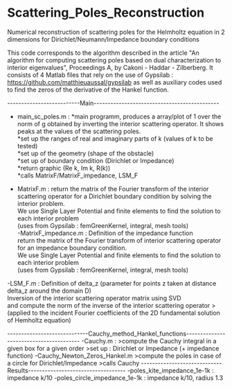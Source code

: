 # Scattering_Poles_Reconstruction
Numerical reconstruction of scattering poles for the Helmholtz equation in 2 dimensions for Dirichlet/Neumann/Impedance boundary conditions

This code corresponds to the algorithm described in the article "An algorithm for computing scattering poles based on dual characterization to interior eigenvalues", Proceedings A, by Cakoni - Haddar - Zilberberg. 
It consists of 4 Matlab files that rely on the use of Gypsilab : https://github.com/matthieuaussal/gypsilab
as well as auxiliary codes used to find the zeros of the derivative of the Hankel function. 

--------------------------Main---------------------------------------------
- main_sc_poles.m : 
	*main programm, produces a array/plot of 1 over the norm of g obtained by inverting the interior scattering operator. It shows peaks at the values of the scattering poles.  
        *set up the ranges of real and imaginary parts of k (values of k to be tested)  
	*set up of the geometry (shape of the obstacle)  
	*set up of boundary condition (Dirichlet or Impedance)  
	*return graphic (Re k, Im k, R(k))  
	*calls MatrixF/MatrixF_impedance, LSM_F  

- MatrixF.m :
	return the matrix of the Fourier transform of the interior scattering operator for a Dirichlet boundary condition by solving the interior problem.  
        We use Single Layer Potential and finite elements to find the solution to each interior problem   
        (uses from Gypsilab : femGreenKernel, integral, mesh tools)  
-MatrixF_impedance.m :
	Definition of the impedance function  
	return the matrix of the Fourier transform of interior scattering operator for an impedance boundary condition.  
        We use Single Layer Potential and finite elements to find the solution to each interior problem   
        (uses from Gypsilab : femGreenKernel, integral, mesh tools)  

-LSM_F.m :
	Definition of delta_z (parameter for points z taken at distance delta_z around the domain D)  
	Inversion of the interior scattering operator matrix using SVD   
  and compute the norm of the inverse of the interior scattering operator
	>(applied to the incident Fourier coefficients of the 2D fundamental solution of Hemholtz equation)

-----------------------------Cauchy_method_Hankel_functions----------------------------------------
-Cauchy.m : 
	>compute the Cauchy integral in a given box for a given order
	>set up : Dirichlet or Impedance (+ impedance function)
-Cauchy_Newton_Zeros_Hankel.m
	>compute the poles in case of a circle for Dirichlet/Impedance
	>calls Cauchy
-----------------------------Results-----------------------------------
-poles_kite_impedance_1e-1k : impedance k/10
-poles_circle_impedance_1e-1k : impedance k/10, radius 1.3

